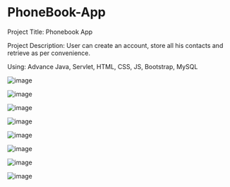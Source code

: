 # PhoneBook-App

Project Title: Phonebook App

Project Description: User can create an account, store all his contacts and retrieve as per convenience.

Using: Advance Java, Servlet, HTML, CSS, JS, Bootstrap, MySQL

![image](https://user-images.githubusercontent.com/79848578/120029843-42f28100-c014-11eb-9cc0-3dacde9148b4.png)

![image](https://user-images.githubusercontent.com/79848578/120029884-543b8d80-c014-11eb-99fa-0c05cce47887.png)

![image](https://user-images.githubusercontent.com/79848578/120029923-661d3080-c014-11eb-9490-ffe22e9d6958.png)

![image](https://user-images.githubusercontent.com/79848578/120029958-76cda680-c014-11eb-8694-21ae5b12a543.png)

![image](https://user-images.githubusercontent.com/79848578/120030005-86e58600-c014-11eb-99c9-0b2437d59545.png)

![image](https://user-images.githubusercontent.com/79848578/120030039-949b0b80-c014-11eb-874e-e39b904d9400.png)

![image](https://user-images.githubusercontent.com/79848578/120030090-a2509100-c014-11eb-9eab-0eb50ac39f75.png)

![image](https://user-images.githubusercontent.com/79848578/120030141-b2687080-c014-11eb-9c7a-d9ac81844814.png)

